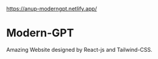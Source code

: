 https://anup-moderngpt.netlify.app/


# Modern-GPT

Amazing Website designed by React-js and Tailwind-CSS.
